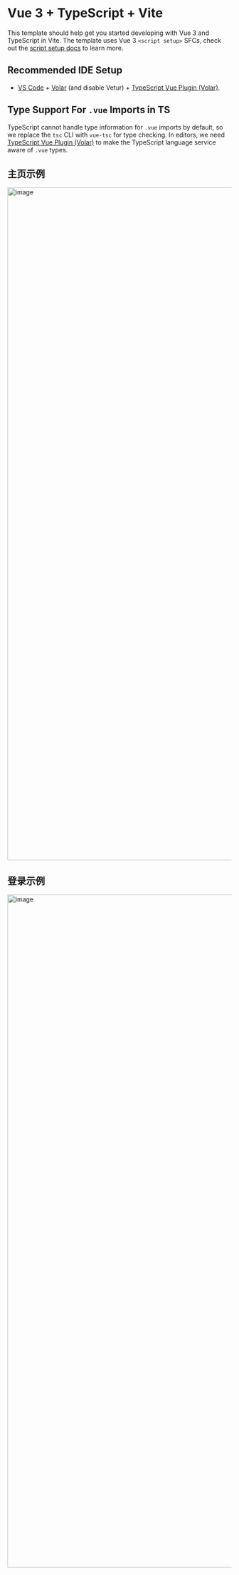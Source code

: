 # Vue 3 + TypeScript + Vite

This template should help get you started developing with Vue 3 and TypeScript in Vite. The template uses Vue 3 `<script setup>` SFCs, check out the [script setup docs](https://v3.vuejs.org/api/sfc-script-setup.html#sfc-script-setup) to learn more.

## Recommended IDE Setup

- [VS Code](https://code.visualstudio.com/) + [Volar](https://marketplace.visualstudio.com/items?itemName=Vue.volar) (and disable Vetur) + [TypeScript Vue Plugin (Volar)](https://marketplace.visualstudio.com/items?itemName=Vue.vscode-typescript-vue-plugin).

## Type Support For `.vue` Imports in TS

TypeScript cannot handle type information for `.vue` imports by default, so we replace the `tsc` CLI with `vue-tsc` for type checking. In editors, we need [TypeScript Vue Plugin (Volar)](https://marketplace.visualstudio.com/items?itemName=Vue.vscode-typescript-vue-plugin) to make the TypeScript language service aware of `.vue` types.

## 主页示例
<img width="1512" alt="image" src="https://github.com/AweiWeb/awei-template/assets/110518509/be325f3c-559d-4bff-82b8-6dbf6fe98d3e">

## 登录示例
<img width="1512" alt="image" src="https://github.com/AweiWeb/awei-template/assets/110518509/912f9cd3-7f47-4c63-97f8-a4bc8e0f1a07">



